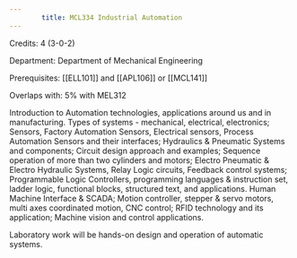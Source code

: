 ```yaml
---
        title: MCL334 Industrial Automation
---
```

Credits: 4 (3-0-2)

Department: Department of Mechanical Engineering

Prerequisites: [[ELL101]] and [[APL106]] or [[MCL141]]

Overlaps with: 5% with MEL312

Introduction to Automation technologies, applications around us and in manufacturing. Types of systems - mechanical, electrical, electronics; Sensors, Factory Automation Sensors, Electrical sensors, Process Automation Sensors and their interfaces; Hydraulics & Pneumatic Systems and components; Circuit design approach and examples; Sequence operation of more than two cylinders and motors; Electro Pneumatic & Electro Hydraulic Systems, Relay Logic circuits, Feedback control systems; Programmable Logic Controllers, programming languages & instruction set, ladder logic, functional blocks, structured text, and applications. Human Machine Interface & SCADA; Motion controller, stepper & servo motors, multi axes coordinated motion, CNC control; RFID technology and its application; Machine vision and control applications.

Laboratory work will be hands-on design and operation of automatic systems.